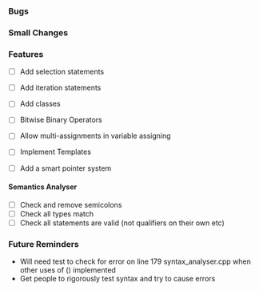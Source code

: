### Bugs

### Small Changes

### Features

-   [ ] Add selection statements
-   [ ] Add iteration statements
-   [ ] Add classes

-   [ ] Bitwise Binary Operators
-   [ ] Allow multi-assignments in variable assigning
-   [ ] Implement Templates
-   [ ] Add a smart pointer system

#### Semantics Analyser

-   [ ] Check and remove semicolons
-   [ ] Check all types match
-   [ ] Check all statements are valid (not qualifiers on their own etc)

### Future Reminders

-   Will need test to check for error on line 179 syntax_analyser.cpp when other uses of () implemented
-   Get people to rigorously test syntax and try to cause errors
